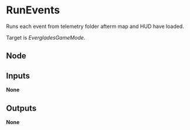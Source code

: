 # RunEvents
Runs each event from telemetry folder afterm map and HUD have loaded.  

Target is *EvergladesGameMode*.  

## Node

## Inputs
**None**

## Outputs
**None**